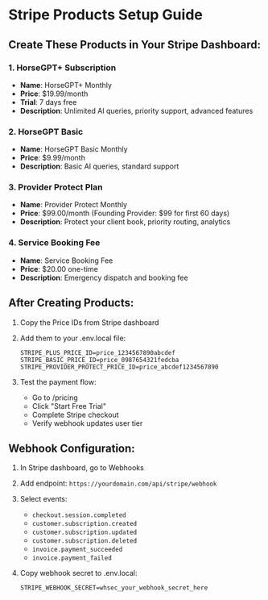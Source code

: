 # Stripe Products Setup Guide

## Create These Products in Your Stripe Dashboard:

### 1. HorseGPT+ Subscription
- **Name**: HorseGPT+ Monthly
- **Price**: $19.99/month
- **Trial**: 7 days free
- **Description**: Unlimited AI queries, priority support, advanced features

### 2. HorseGPT Basic
- **Name**: HorseGPT Basic Monthly  
- **Price**: $9.99/month
- **Description**: Basic AI queries, standard support

### 3. Provider Protect Plan
- **Name**: Provider Protect Monthly
- **Price**: $99.00/month (Founding Provider: $99 for first 60 days)
- **Description**: Protect your client book, priority routing, analytics

### 4. Service Booking Fee
- **Name**: Service Booking Fee
- **Price**: $20.00 one-time
- **Description**: Emergency dispatch and booking fee

## After Creating Products:

1. Copy the Price IDs from Stripe dashboard
2. Add them to your .env.local file:
   ```
   STRIPE_PLUS_PRICE_ID=price_1234567890abcdef
   STRIPE_BASIC_PRICE_ID=price_0987654321fedcba
   STRIPE_PROVIDER_PROTECT_PRICE_ID=price_abcdef1234567890
   ```

3. Test the payment flow:
   - Go to /pricing
   - Click "Start Free Trial"
   - Complete Stripe checkout
   - Verify webhook updates user tier

## Webhook Configuration:

1. In Stripe dashboard, go to Webhooks
2. Add endpoint: `https://yourdomain.com/api/stripe/webhook`
3. Select events:
   - `checkout.session.completed`
   - `customer.subscription.created`
   - `customer.subscription.updated`
   - `customer.subscription.deleted`
   - `invoice.payment_succeeded`
   - `invoice.payment_failed`

4. Copy webhook secret to .env.local:
   ```
   STRIPE_WEBHOOK_SECRET=whsec_your_webhook_secret_here
   ```



